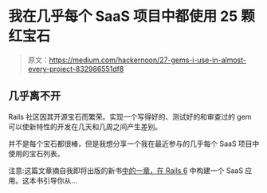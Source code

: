 # 我在几乎每个 SaaS 项目中都使用 25 颗红宝石

> 原文：<https://medium.com/hackernoon/27-gems-i-use-in-almost-every-project-832986551df8>

## 几乎离不开

Rails 社区因其开源宝石而繁荣。实现一个写得好的、测试好的和审查过的 gem 可以使新特性的开发在几天和几周之间产生差别。

并不是每个宝石都很棒，但是我想分享一个我在最近参与的几乎每个 SaaS 项目中使用的宝石列表。

注意:这篇文章摘自我即将出版的新书[中的一章，在 Rails 6](https://buildasaasappinrails.com) 中构建一个 SaaS 应用。这本书引导你从…